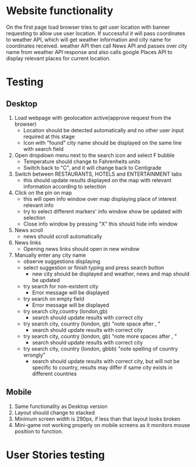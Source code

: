 # Website functionality

On the first page load browser tries to get  user location with banner requesting to allow use user location.
If successful it will pass coordinates to weather API, which will get weather information and city name for coordinates received.
weather API then call News API and passes over city name from weather API response and also calls google Places API to display relevant places for current location.

# Testing
## Desktop
1. Load webpage with geolocation active(approve request from the browser)
    - Location should be detected automatically and no other user input required at this stage
    - Icon with "found" city name should be displayed on the same line with search field
2. Open dropdown menu next to the search icon and select F bubble
    - Temperature should change to Fahrenheits units
    - Switch back to "C", and it will change back to Centigrade 
3. Switch between RESTAURANTS, HOTELS and ENTERTAINMENT tabs
    - this should update results displayed on the map with relevant information according to selection
4. Click on the pin on map
    - this will open info window over map displaying place of interest relevant info
    - try to select different markers' info window show be updated with selection
    - Close info window by pressing "X" this should hide info window
5. News scroll
   - news should scroll automatically
6. News links
   - Opening news links should open in new window
7. Manually enter any city name
    - observe suggestions displaying
    - select suggestion or finish typing and press search button
        - new city should be displayed and weather, news and map should be updated
    - try search for non-existent city
        - Error message will be displayed
    - try search on empty field
        - Error message will be displayed
    - try search city,country (london,gb)
        - search should update results with correct city
    - try search city, country (london, gb) "note space after , "
        - search should update results with correct city
    - try search city, country (london,   gb) "note more spaces after , "
        - search should update results with correct city
    - try search city, country (london, gbbb) "note spelling of country wrongly"
        - search should update results with correct city, but will not be specific to country, results may differ if same city exists in different countries
    
## Mobile
1. Same functionality as Desktop version
2. Layout should change to stacked    
3. Minimum screen width is 290px, if less than that layout looks broken
4. Mini-game not working properly on mobile screens as it monitors mouse position to function.

# User Stories testing

